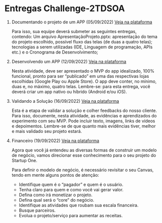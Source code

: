 #  Entregas Challenge-2TDSOA 

1. Documentando o projeto de um APP (05/09/2022) <a href="https://on.fiap.com.br/mod/assign/view.php?id=255922&c=7436">Veja na plataforma</a>

    Para isso, sua equipe deverá submeter as seguintes entregas, contendo:
    Um arquivo ApresentaçãoProjeto.pptx: apresentação do tema do projeto escolhido, possível fluxo das telas (de duas a quatro telas); tecnologias a serem utilizadas (IDE, Linguagem de programação, APIs etc.) e o Cronograma de Desenvolvimento;

2. Desenvolvendo um APP (12/09/2022) <a href="https://on.fiap.com.br/mod/assign/view.php?id=255919&c=7436">Veja na plataforma</a>

    Nesta atividade, deve ser apresentado o MVP do app idealizado, 100% funcional, pronto para ser “publicado” em uma das respectivas lojas escolhidas (Google Play ou Apple Store). O app deve conter, no mínimo, duas e, no máximo, quatro telas.
    Lembre-se: para esta entrega, você deverá criar um app nativo ou híbrido (Android e/ou iOS).

3. Validando a Solução (16/09/2022) <a href="https://on.fiap.com.br/mod/assign/view.php?id=255927&c=7436">Veja na plataforma</a>

    Esta é a etapa de validar a solução e colher feedbacks do nosso cliente. Para isso, documente, nesta atividade, as evidências e aprendizados do experimento com seu MVP. Pode incluir texto, imagens, links de vídeos e depoimentos. Lembre-se de que quanto mais evidências tiver, melhor e mais validado seu projeto estará.

4. Financeiro (19/09/2022) <a href="https://on.fiap.com.br/mod/assign/view.php?id=255929&c=7436">Veja na plataforma</a>

    Agora que você já entendeu as diversas formas de construir um modelo de negócio, vamos direcionar esse conhecimento para o seu projeto do Startup One.

    Para definir o modelo de negócio, é necessário revisitar o seu Canvas, tendo em mente alguns pontos de atenção:
    - Identifique quem é o “pagador” e quem é o usuário.
    - Tenha claro para quem e como você vai gerar valor.
    - Defina como irá monetizar o projeto.
    - Defina qual será o “core” do negócio.
    - Identifique as atividades que roubam sua escala financeira.
    - Busque parceiros.
    - Evolua o projeto/serviço para aumentar as receitas.
